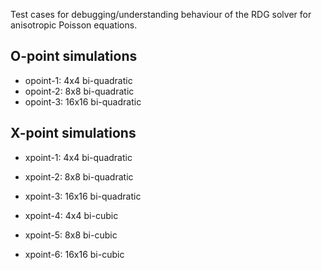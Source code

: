 Test cases for debugging/understanding behaviour of the RDG solver for
anisotropic Poisson equations.

O-point simulations
--------------------

- opoint-1: 4x4 bi-quadratic
- opoint-2: 8x8 bi-quadratic
- opoint-3: 16x16 bi-quadratic

X-point simulations
--------------------

- xpoint-1: 4x4 bi-quadratic
- xpoint-2: 8x8 bi-quadratic
- xpoint-3: 16x16 bi-quadratic

- xpoint-4: 4x4 bi-cubic
- xpoint-5: 8x8 bi-cubic
- xpoint-6: 16x16 bi-cubic
